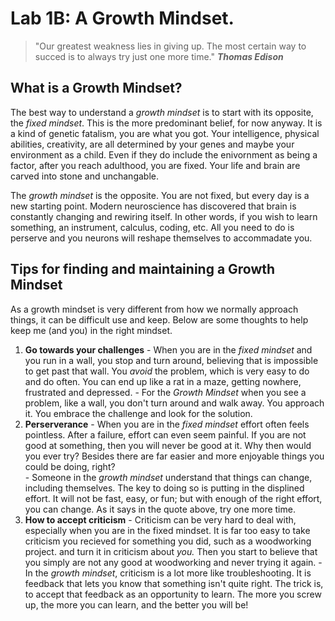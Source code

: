 # Lab 1B: A Growth Mindset.

>"Our greatest weakness lies in giving up. The most certain way to succed is to always try just one more time."
**_Thomas Edison_**

## What is a Growth Mindset? ##

  The best way to understand a _growth mindset_ is to start with its opposite, the _fixed mindset_. This is the more predominant belief, for now anyway. It is a kind of genetic fatalism, you are what you got. Your intelligence, physical abilities, creativity, are all determined by your genes and maybe your environment as a child. Even if they do include the enivornment as being a factor, after you reach adulthood, you are fixed. Your life and brain are carved into stone and unchangable.
  
  The _growth mindset_ is the opposite. You are not fixed, but every day is a new starting point. Modern neuroscience has discovered that brain is constantly changing and rewiring itself. In other words, if you wish to learn something, an instrument, calculus, coding, etc. All you need to do is perserve and you neurons will reshape themselves to accommadate you. 
  
## Tips for finding and maintaining a Growth Mindset ##

  As a growth mindset is very different from how we normally approach things, it can be difficult use and keep. Below are some thoughts to help keep me (and you) in the right mindset.
  1. **Go towards your challenges**
    - When you are in the _fixed mindset_ and you run in a wall, you stop and turn around, believing that is impossible to get                  past that wall. You _avoid_ the problem, which is very easy to do and do often. You can end up like a rat in a maze,                    getting nowhere, frustrated and depressed.
    - For the _Growth Mindset_ when you see a problem, like a wall, you don't turn around and walk away. You approach it. You                    embrace the challenge and look for the solution.
  2. **Perserverance**
    - When you are in the _fixed mindset_ effort often feels pointless. After a failure, effort can even seem painful. If you are                not good at something, then you will never be good at it. Why then would you ever try? Besides there are far easier and                  more enjoyable things you could be doing, right?          
           - Someone in the _growth mindset_ understand that things can change, including themselves. The key to doing so is putting in                the  displined effort. It will not be fast, easy, or fun; but with enough of the right effort, you can change. As it says                in the quote above, try one more time.
  3. **How to accept criticism**
         - Criticism can be very hard to deal with, especially when you are in the fixed mindset. It is far too easy to take criticism             you recieved for something you did, such as a woodworking project. and turn it in criticism about _you._  Then you start to             believe that you simply are not any good at woodworking and never trying it again.
           - In the _growth mindset_, criticism is a lot more like troubleshooting. It is feedback that lets you know that something                 isn't quite right. The trick is, to accept that feedback as an opportunity to learn. The more you screw up, the more you                 can learn, and the better you will be!
          

